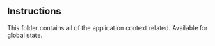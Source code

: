 ## Instructions

This folder contains all of the application context related. Available for global state.
